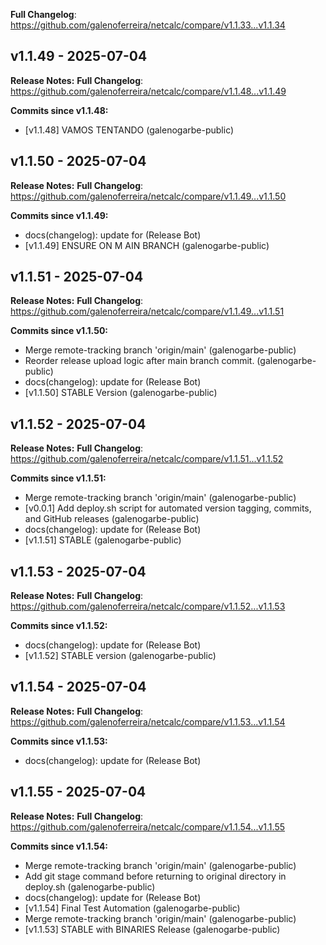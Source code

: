 **Full Changelog**: https://github.com/galenoferreira/netcalc/compare/v1.1.33...v1.1.34
## v1.1.49 - 2025-07-04

**Release Notes:**
  **Full Changelog**: https://github.com/galenoferreira/netcalc/compare/v1.1.48...v1.1.49

**Commits since v1.1.48:**
- [v1.1.48] VAMOS TENTANDO (galenogarbe-public)
## v1.1.50 - 2025-07-04

**Release Notes:**
  **Full Changelog**: https://github.com/galenoferreira/netcalc/compare/v1.1.49...v1.1.50

**Commits since v1.1.49:**
- docs(changelog): update for (Release Bot)
- [v1.1.49] ENSURE ON M AIN BRANCH (galenogarbe-public)
## v1.1.51 - 2025-07-04

**Release Notes:**
  **Full Changelog**: https://github.com/galenoferreira/netcalc/compare/v1.1.49...v1.1.51

**Commits since v1.1.50:**
- Merge remote-tracking branch 'origin/main' (galenogarbe-public)
- Reorder release upload logic after main branch commit. (galenogarbe-public)
- docs(changelog): update for (Release Bot)
- [v1.1.50] STABLE Version (galenogarbe-public)
## v1.1.52 - 2025-07-04

**Release Notes:**
  **Full Changelog**: https://github.com/galenoferreira/netcalc/compare/v1.1.51...v1.1.52

**Commits since v1.1.51:**
- Merge remote-tracking branch 'origin/main' (galenogarbe-public)
- [v0.0.1] Add deploy.sh script for automated version tagging, commits, and GitHub releases (galenogarbe-public)
- docs(changelog): update for (Release Bot)
- [v1.1.51] STABLE (galenogarbe-public)
## v1.1.53 - 2025-07-04

**Release Notes:**
  **Full Changelog**: https://github.com/galenoferreira/netcalc/compare/v1.1.52...v1.1.53

**Commits since v1.1.52:**
- docs(changelog): update for (Release Bot)
- [v1.1.52] STABLE version (galenogarbe-public)
## v1.1.54 - 2025-07-04

**Release Notes:**
  **Full Changelog**: https://github.com/galenoferreira/netcalc/compare/v1.1.53...v1.1.54

**Commits since v1.1.53:**
- docs(changelog): update for (Release Bot)
## v1.1.55 - 2025-07-04

**Release Notes:**
  **Full Changelog**: https://github.com/galenoferreira/netcalc/compare/v1.1.54...v1.1.55

**Commits since v1.1.54:**
- Merge remote-tracking branch 'origin/main' (galenogarbe-public)
- Add git stage command before returning to original directory in deploy.sh (galenogarbe-public)
- docs(changelog): update for (Release Bot)
- [v1.1.54] Final Test Automation (galenogarbe-public)
- Merge remote-tracking branch 'origin/main' (galenogarbe-public)
- [v1.1.53] STABLE with BINARIES Release (galenogarbe-public)

